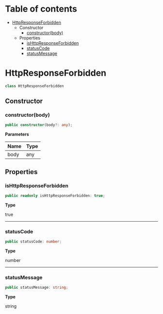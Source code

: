 # Table of contents

* [HttpResponseForbidden][ClassDeclaration-20]
    * Constructor
        * [constructor(body)][Constructor-17]
    * Properties
        * [isHttpResponseForbidden][PropertyDeclaration-41]
        * [statusCode][PropertyDeclaration-42]
        * [statusMessage][PropertyDeclaration-43]

# HttpResponseForbidden

```typescript
class HttpResponseForbidden
```
## Constructor

### constructor(body)

```typescript
public constructor(body?: any);
```

**Parameters**

| Name | Type |
| ---- | ---- |
| body | any  |

## Properties

### isHttpResponseForbidden

```typescript
public readonly isHttpResponseForbidden: true;
```

**Type**

true

----------

### statusCode

```typescript
public statusCode: number;
```

**Type**

number

----------

### statusMessage

```typescript
public statusMessage: string;
```

**Type**

string

[ClassDeclaration-20]: httpresponseforbidden.md#httpresponseforbidden
[Constructor-17]: httpresponseforbidden.md#constructorbody
[PropertyDeclaration-41]: httpresponseforbidden.md#ishttpresponseforbidden
[PropertyDeclaration-42]: httpresponseforbidden.md#statuscode
[PropertyDeclaration-43]: httpresponseforbidden.md#statusmessage